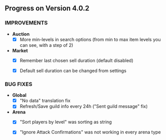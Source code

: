 
## Progress on Version 4.0.2


### IMPROVEMENTS
- **Auction**
	- [x] More min-levels in search options (from min to max item levels you can see, with a step of 2)
- **Market**
	- [x] Remember last chosen sell duration (default disabled)
	- [x] Default sell duration can be changed from settings


### BUG FIXES
- **Global**
	- [x] "No data" translation fix
	- [x] Refresh/Save guild info every 24h ("Sent guild message" fix)
- **Arena**
	- [x] "Sort players by level" was sorting as string
	- [x] "Ignore Attack Confirmations" was not working in every arena type



